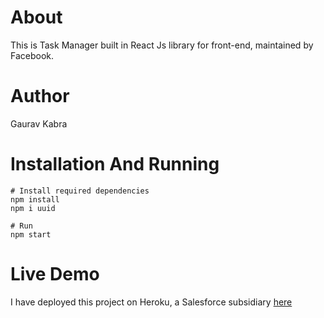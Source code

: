 # About
This is Task Manager built in React Js library for front-end, maintained by Facebook.

# Author
Gaurav Kabra

# Installation And Running

```
# Install required dependencies
npm install
npm i uuid

# Run
npm start
```

# Live Demo

I have deployed this project on Heroku, a Salesforce subsidiary [here](https://radiant-mountain-61498.herokuapp.com/)
